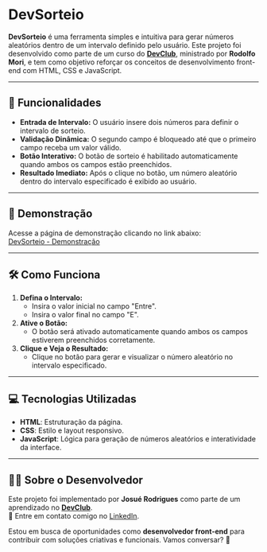 # DevSorteio

**DevSorteio** é uma ferramenta simples e intuitiva para gerar números aleatórios dentro de um intervalo definido pelo usuário. Este projeto foi desenvolvido como parte de um curso do **[DevClub](https://rodolfomori.com.br/)**, ministrado por **Rodolfo Mori**, e tem como objetivo reforçar os conceitos de desenvolvimento front-end com HTML, CSS e JavaScript.

---

## 🚀 Funcionalidades

- **Entrada de Intervalo:** O usuário insere dois números para definir o intervalo de sorteio.
- **Validação Dinâmica:** O segundo campo é bloqueado até que o primeiro campo receba um valor válido.
- **Botão Interativo:** O botão de sorteio é habilitado automaticamente quando ambos os campos estão preenchidos.
- **Resultado Imediato:** Após o clique no botão, um número aleatório dentro do intervalo especificado é exibido ao usuário.

---

## 🎥 Demonstração

Acesse a página de demonstração clicando no link abaixo:  
[DevSorteio - Demonstração](https://josue28jrd.github.io/DevSorteio/)

---

## 🛠️ Como Funciona

1. **Defina o Intervalo:**  
   - Insira o valor inicial no campo "Entre".  
   - Insira o valor final no campo "E".  
2. **Ative o Botão:**  
   - O botão será ativado automaticamente quando ambos os campos estiverem preenchidos corretamente.  
3. **Clique e Veja o Resultado:**  
   - Clique no botão para gerar e visualizar o número aleatório no intervalo especificado.  

---

## 💻 Tecnologias Utilizadas

- **HTML**: Estruturação da página.  
- **CSS**: Estilo e layout responsivo.  
- **JavaScript**: Lógica para geração de números aleatórios e interatividade da interface.  

---

## 👨‍💻 Sobre o Desenvolvedor

Este projeto foi implementado por **Josué Rodrigues** como parte de um aprendizado no **[DevClub](https://rodolfomori.com.br/)**.  
📩 Entre em contato comigo no [LinkedIn](https://www.linkedin.com/in/josue28jrd).  

Estou em busca de oportunidades como **desenvolvedor front-end** para contribuir com soluções criativas e funcionais. Vamos conversar? 🚀
